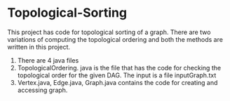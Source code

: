 # Topological-Sorting
This project has code for topological sorting of a graph. There are two variations of computing the topological ordering and both the methods are written in this project.


1. There are 4 java files
2.  TopologicalOrdering. java is the file that has the code for checking the topological order for the given DAG. The input is a file inputGraph.txt
3. Vertex.java, Edge.java, Graph.java contains the code for creating and accessing graph.

